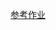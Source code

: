 [参考作业](https://github.com/Ele-Peng/Frontend-01-Template/blob/master/week08/CSS-%E9%80%89%E6%8B%A9%E5%99%A8.md)
